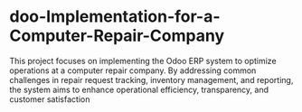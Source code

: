 # doo-Implementation-for-a-Computer-Repair-Company
This project focuses on implementing the Odoo ERP system to optimize operations at a computer repair company. By addressing common challenges in repair request tracking, inventory management, and reporting, the system aims to enhance operational efficiency, transparency, and customer satisfaction
